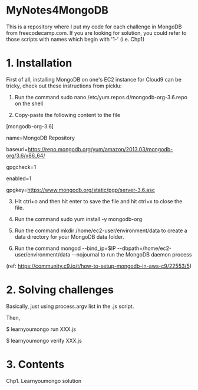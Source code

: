 # MyNotes4MongoDB
This is a repository where I put my code for each challenge in MongoDB from freecodecamp.com. If you are looking for solution, you could refer to those scripts with names which begin with '1-' (i.e. Chp1)

# 1. Installation
First of all, installing MongoDB on one's EC2 instance for Cloud9 can be tricky, check out these instructions from picklu: 

1. Run the command sudo nano /etc/yum.repos.d/mongodb-org-3.6.repo on the shell

2. Copy-paste the following content to the file

[mongodb-org-3.6]

name=MongoDB Repository

baseurl=https://repo.mongodb.org/yum/amazon/2013.03/mongodb-org/3.6/x86_64/

gpgcheck=1

enabled=1

gpgkey=https://www.mongodb.org/static/pgp/server-3.6.asc

3. Hit ctrl+o and then hit enter to save the file and hit ctrl+x to close the file.

4. Run the command sudo yum install -y mongodb-org

5. Run the command mkdir /home/ec2-user/environment/data to create a data directory for your MongoDB data folder.

6. Run the command mongod --bind_ip=$IP --dbpath=/home/ec2-user/environment/data --nojournal to run the MongoDB daemon process

(ref: https://community.c9.io/t/how-to-setup-mongodb-in-aws-c9/22553/5)

# 2. Solving challenges 
Basically, just using process.argv list in the .js script.

Then,

$ learnyoumongo run XXX.js

$ learnyoumongo verify XXX.js

# 3. Contents
Chp1. Learnyoumongo solution
